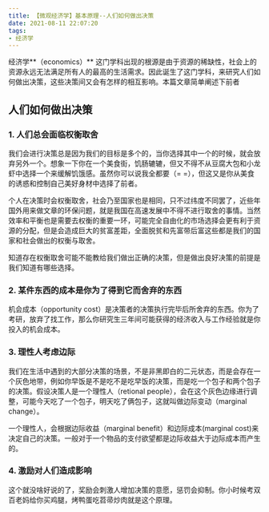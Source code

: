 ```yaml
---
title: 【微观经济学】基本原理--人们如何做出决策
date: 2021-08-11 22:07:20
tags:
- 经济学
---
```


经济学**（economics）** 这门学科出现的根源是由于资源的稀缺性，社会上的资源永远无法满足所有人的最高的生活需求。因此诞生了这门学科，来研究人们如何做出决策，这些决策间又会有怎样的相互影响。本篇文章简单阐述下前者

## 人们如何做出决策
### 1. 人们总会面临权衡取舍
我们会进行决策总是因为我们的目标是多个的，当你选择其中一个的时候，就会放弃另外一个。想象一下你在一个美食街，饥肠辘辘，但又不得不从豆腐大包和小龙虾中选择一个来缓解饥饿感。虽然你可以说我全都要（= =），但这又是你从美食的诱惑和控制自己美好身材中选择了前者。

个人在决策时会权衡取舍，社会乃至国家也是相同，只不过纬度不同罢了，近些年国外用来做文章的环保问题，就是我国在高速发展中不得不进行取舍的事情。当然效率和平衡也是需要去权衡的重要一环，可能完全自由化的市场选择会更有利于资源的分配，但是会造成巨大的贫富差距，全面脱贫和先富带后富这些都是我们的国家和社会做出的权衡与取舍。

知道存在权衡取舍可能不能教给我们做出正确的决策，但是做出良好决策的前提是我们知道有哪些选择。

### 2. 某件东西的成本是你为了得到它而舍弃的东西
机会成本（opportunity cost）是决策者的决策执行完毕后所舍弃的东西。你为了考研，放弃了找工作，那么你研究生三年间可能获得的经济收入与工作经验就是你投入的机会成本。

### 3. 理性人考虑边际
我们在生活中遇到的大部分决策的场景，不是非黑即白的二元状态，而是会存在一个灰色地带，例如你早饭是不是吃不是吃早饭的决策，而是吃一个包子和两个包子的决策。假设决策人是一个理性人（retional people），会在这个灰色边缘进行调整，可能今天吃了一个包子，明天吃了俩包子，这就叫做边际变动（marginal change）。

一个理性人，会根据边际收益（marginal benefit）和边际成本(marginal cost)来决定自己的决策。一般对于一个物品的支付欲望都是边际收益大于边际成本而产生的。

### 4. 激励对人们造成影响
这个就没啥好说的了，奖励会刺激人增加决策的意愿，惩罚会抑制。你小时候考双百老妈给你买鸡腿，烤鸭蛋吃苕帚炒肉就是这个原理。